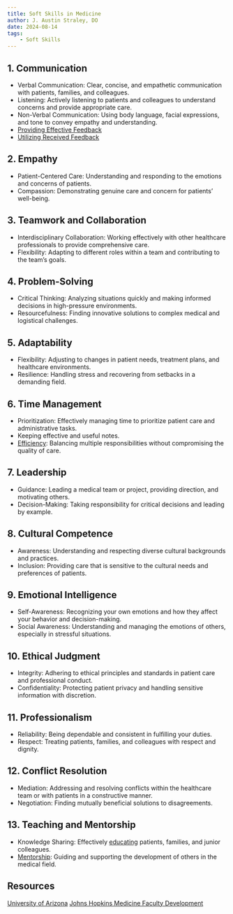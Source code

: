 ```yaml
---
title: Soft Skills in Medicine
author: J. Austin Straley, DO
date: 2024-08-14
tags:
    - Soft Skills
---
```


## 1. Communication

- Verbal Communication: Clear, concise, and empathetic communication with patients, families, and colleagues.
- Listening: Actively listening to patients and colleagues to understand concerns and provide appropriate care.
- Non-Verbal Communication: Using body language, facial expressions, and tone to convey empathy and understanding.
- [Providing Effective Feedback](/resident-guide/softskills/effectivefeedback/)
- [Utilizing Received Feedback](/resident-guide/softskills/utilizingfeedback/)

## 2. Empathy

- Patient-Centered Care: Understanding and responding to the emotions and concerns of patients.
- Compassion: Demonstrating genuine care and concern for patients’ well-being.

## 3. Teamwork and Collaboration

- Interdisciplinary Collaboration: Working effectively with other healthcare professionals to provide comprehensive care.
- Flexibility: Adapting to different roles within a team and contributing to the team’s goals.

## 4. Problem-Solving

- Critical Thinking: Analyzing situations quickly and making informed decisions in high-pressure environments.
- Resourcefulness: Finding innovative solutions to complex medical and logistical challenges.

## 5. Adaptability

- Flexibility: Adjusting to changes in patient needs, treatment plans, and healthcare environments.
- Resilience: Handling stress and recovering from setbacks in a demanding field.

## 6. Time Management

- Prioritization: Effectively managing time to prioritize patient care and administrative tasks.
- Keeping effective and useful notes.
- [Efficiency](/resident-guide/efficiency/3-staying-organized): Balancing multiple responsibilities without compromising the quality of care.

## 7. Leadership

- Guidance: Leading a medical team or project, providing direction, and motivating others.
- Decision-Making: Taking responsibility for critical decisions and leading by example.

## 8. Cultural Competence

- Awareness: Understanding and respecting diverse cultural backgrounds and practices.
- Inclusion: Providing care that is sensitive to the cultural needs and preferences of patients.

## 9. Emotional Intelligence

- Self-Awareness: Recognizing your own emotions and how they affect your behavior and decision-making.
- Social Awareness: Understanding and managing the emotions of others, especially in stressful situations.

## 10.  Ethical Judgment

- Integrity: Adhering to ethical principles and standards in patient care and professional conduct.
- Confidentiality: Protecting patient privacy and handling sensitive information with discretion.

## 11.  Professionalism

- Reliability: Being dependable and consistent in fulfilling your duties.
- Respect: Treating patients, families, and colleagues with respect and dignity.

## 12.  Conflict Resolution

- Mediation: Addressing and resolving conflicts within the healthcare team or with patients in a constructive manner.
- Negotiation: Finding mutually beneficial solutions to disagreements.

## 13.  Teaching and Mentorship

- Knowledge Sharing: Effectively [educating](/resident-guide/softskills/residentsasteachers/) patients, families, and junior colleagues.
- [Mentorship](/resident-guide/softskills/upperleveling101/): Guiding and supporting the development of others in the medical field.

## Resources

[University of Arizona][1]
[Johns Hopkins Medicine Faculty Development][2]

[1]: https://phoenixmed.arizona.edu/sites/default/files/education/gme/resident-ed/feedback.pdf
[2]: https://www.hopkinsmedicine.org/fac_development/flash/

